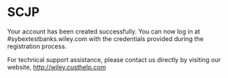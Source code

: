 # SCJP

Your account has been created successfully. You can now log in at
#sybextestbanks.wiley.com 
with the credentials provided during the registration process.

For technical support assistance, please contact us directly by visiting our website, http://wiley.custhelp.com
